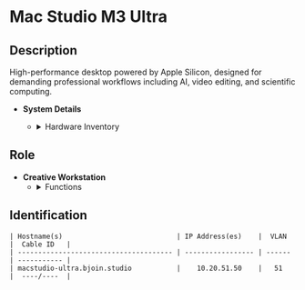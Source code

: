# Mac Studio M3 Ultra

## Description
High-performance desktop powered by Apple Silicon, designed for demanding professional workflows including AI, video editing, and scientific computing.

- **System Details**
    - <details>
        <summary>Hardware Inventory</summary>

        <details>
        <summary>CPU</summary>

            - Apple M3 Ultra  
            - 32-core CPU (24 performance cores, 8 efficiency cores)

        </details>

        <details>
        <summary>GPU</summary>

            - 80-core GPU  
            - Supports up to 8 displays at 6K or 4K resolution

        </details>

        <details>
        <summary>Memory</summary>

            - 256GB unified memory  
            - 819GB/s memory bandwidth

        </details>

        <details>
        <summary>Storage</summary>

            - 2TB SSD (non-user upgradeable)

        </details>

        <details>
        <summary>Network Interfaces</summary>

            - 1× 10Gb Ethernet  
            - Wi-Fi 6E  
            - Bluetooth 5.3

        </details>

        <details>
        <summary>Ports</summary>

            - Front: 2× Thunderbolt 5, 1× SDXC (UHS-II)  
            - Rear: 4× Thunderbolt 5, 2× USB-A, 1× HDMI 2.1, 1× 3.5mm audio

        </details>

        <details>
        <summary>Operating System</summary>

            - macOS Sequoia

        </details>

    </details>

## Role
- **Creative Workstation**
    - <details>
        <summary>Functions</summary>

        - AI model training  
        - 8K video editing  
        - Audio production  
        - Scientific simulation

        </details>
    </details>

## Identification
```
| Hostname(s)                            | IP Address(es)    |  VLAN  |  Cable ID   |
| -------------------------------------- | ----------------- | ------ | ----------- |
| macstudio-ultra.bjoin.studio           |    10.20.51.50    |   51   |  ----/----  |
```
